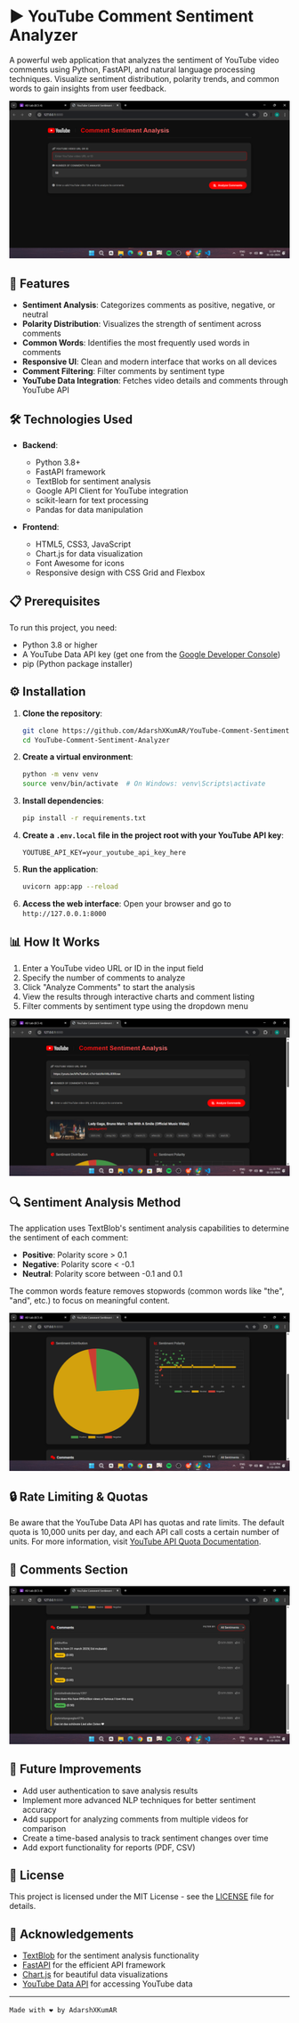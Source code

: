 # ▶️ YouTube Comment Sentiment Analyzer

A powerful web application that analyzes the sentiment of YouTube video comments using Python, FastAPI, and natural language processing techniques. Visualize sentiment distribution, polarity trends, and common words to gain insights from user feedback.

![YouTube Comment Sentiment Analysis Dashboard](https://github.com/AdarshXKumAR/YouTube-Comment-Sentiment-Analyzer/blob/main/Screenshot%20(832).png)

## 🌟 Features

- **Sentiment Analysis**: Categorizes comments as positive, negative, or neutral
- **Polarity Distribution**: Visualizes the strength of sentiment across comments
- **Common Words**: Identifies the most frequently used words in comments
- **Responsive UI**: Clean and modern interface that works on all devices
- **Comment Filtering**: Filter comments by sentiment type
- **YouTube Data Integration**: Fetches video details and comments through YouTube API

## 🛠️ Technologies Used

- **Backend**:
  - Python 3.8+
  - FastAPI framework
  - TextBlob for sentiment analysis
  - Google API Client for YouTube integration
  - scikit-learn for text processing
  - Pandas for data manipulation

- **Frontend**:
  - HTML5, CSS3, JavaScript
  - Chart.js for data visualization
  - Font Awesome for icons
  - Responsive design with CSS Grid and Flexbox

## 📋 Prerequisites

To run this project, you need:

- Python 3.8 or higher
- A YouTube Data API key (get one from the [Google Developer Console](https://console.developers.google.com/))
- pip (Python package installer)

## ⚙️ Installation

1. **Clone the repository**:
   ```bash
   git clone https://github.com/AdarshXKumAR/YouTube-Comment-Sentiment-Analyzer.git
   cd YouTube-Comment-Sentiment-Analyzer
   ```

2. **Create a virtual environment**:
   ```bash
   python -m venv venv
   source venv/bin/activate  # On Windows: venv\Scripts\activate
   ```

3. **Install dependencies**:
   ```bash
   pip install -r requirements.txt
   ```

4. **Create a `.env.local` file in the project root with your YouTube API key**:
   ```
   YOUTUBE_API_KEY=your_youtube_api_key_here
   ```

5. **Run the application**:
   ```bash
   uvicorn app:app --reload
   ```

6. **Access the web interface**:
   Open your browser and go to `http://127.0.0.1:8000`

## 📊 How It Works

1. Enter a YouTube video URL or ID in the input field
2. Specify the number of comments to analyze
3. Click "Analyze Comments" to start the analysis
4. View the results through interactive charts and comment listing
5. Filter comments by sentiment type using the dropdown menu

![Comment Analysis Process](https://github.com/AdarshXKumAR/YouTube-Comment-Sentiment-Analyzer/blob/main/Screenshot%20(833).png)

## 🔍 Sentiment Analysis Method

The application uses TextBlob's sentiment analysis capabilities to determine the sentiment of each comment:

- **Positive**: Polarity score > 0.1
- **Negative**: Polarity score < -0.1
- **Neutral**: Polarity score between -0.1 and 0.1

The common words feature removes stopwords (common words like "the", "and", etc.) to focus on meaningful content.

![Sentiment Distribution](https://github.com/AdarshXKumAR/YouTube-Comment-Sentiment-Analyzer/blob/main/Screenshot%20(834).png)

## 🔒 Rate Limiting & Quotas

Be aware that the YouTube Data API has quotas and rate limits. The default quota is 10,000 units per day, and each API call costs a certain number of units. For more information, visit [YouTube API Quota Documentation](https://developers.google.com/youtube/v3/getting-started#quota).

## 💬 Comments Section 

![Mobile Interface](https://github.com/AdarshXKumAR/YouTube-Comment-Sentiment-Analyzer/blob/main/Screenshot%20(835).png)

## 🚀 Future Improvements

- Add user authentication to save analysis results
- Implement more advanced NLP techniques for better sentiment accuracy
- Add support for analyzing comments from multiple videos for comparison
- Create a time-based analysis to track sentiment changes over time
- Add export functionality for reports (PDF, CSV)

## 📄 License

This project is licensed under the MIT License - see the [LICENSE](LICENSE) file for details.

## 🙏 Acknowledgements

- [TextBlob](https://textblob.readthedocs.io/) for the sentiment analysis functionality
- [FastAPI](https://fastapi.tiangolo.com/) for the efficient API framework
- [Chart.js](https://www.chartjs.org/) for beautiful data visualizations
- [YouTube Data API](https://developers.google.com/youtube/v3) for accessing YouTube data

---

`Made with ❤️ by AdarshXKumAR`
